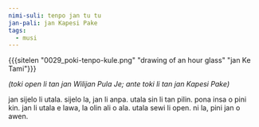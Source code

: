 ```yaml
---
nimi-suli: tenpo jan tu tu
jan-pali: jan Kapesi Pake
tags:
  - musi
---
```


{{{sitelen "0029_poki-tenpo-kule.png" "drawing of an hour glass" "jan Ke Tami"}}}

*(toki open li tan jan Wilijan Pula Je; ante toki li tan jan Kapesi Pake)*

jan sijelo li utala. 
sijelo la, jan li anpa. 
utala sin li tan pilin. 
pona insa o pini kin. 
jan li utala e lawa, 
la olin ali o ala. 
utala sewi li open.
ni la, pini jan o awen.
